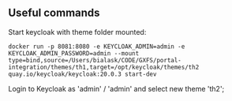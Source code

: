
## Useful commands
Start keycloak with theme folder mounted:

    docker run -p 8081:8080 -e KEYCLOAK_ADMIN=admin -e KEYCLOAK_ADMIN_PASSWORD=admin --mount type=bind,source=/Users/bialask/CODE/GXFS/portal-integration/themes/th1,target=/opt/keycloak/themes/th2 quay.io/keycloak/keycloak:20.0.3 start-dev

Login to Keycloak as 'admin' / 'admin' and select new theme 'th2';
